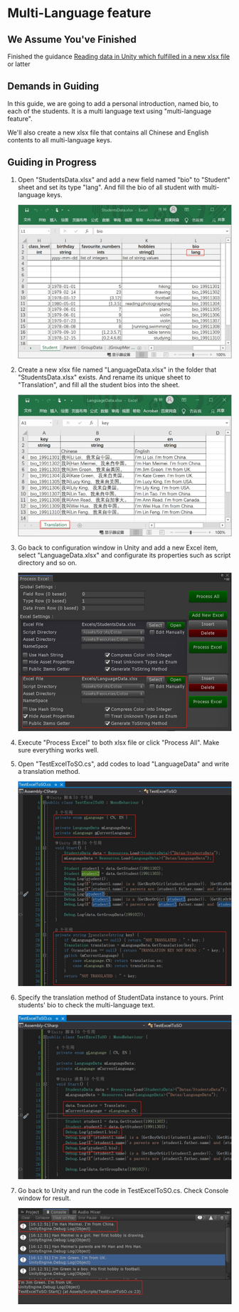 # Multi-Language feature

## We Assume You've Finished

Finished the guidance [Reading data in Unity which fulfilled in a new xlsx file](./Guide1E1_EN.md) or latter

## Demands in Guiding

In this guide, we are going to add a personal introduction, named bio, to each of the students. It is a multi language text using "multi-language feature".

We'll also create a new xlsx file that contains all Chinese and English contents to all multi-language keys.

## Guiding in Progress

1. Open "StudentsData.xlsx" and add a new field named "bio" to "Student" sheet and set its type "lang". And fill the bio of all student with multi-language keys.

   ![](./.images/img3.1-1.jpg)

2. Create a new xlsx file named "LanguageData.xlsx" in the folder that "StudentsData.xlsx" exists. And rename its unique sheet to "Translation", and fill all the student bios into the sheet.

   ![](./.images/img3.1-2.jpg)

3. Go back to configuration window in Unity and add a new Excel item, select "LanguageData.xlsx" and configurate its properties such as script directory and so on.

   ![](./.images/img3.1-3.jpg)

4. Execute "Process Excel" to both xlsx file or click "Process All". Make sure everything works well.

5. Open "TestExcelToSO.cs", add codes to load "LanguageData" and write a translation method. 

   ![](./.images/img3.1-4.jpg)

6. Specify the translation method of StudentData instance to yours. Print students' bio to check the multi-language text.

   ![](./.images/img3.1-5.jpg)

7. Go back to Unity and run the code in TestExcelToSO.cs. Check Console window for result.

   ![](./.images/img3.1-6.jpg)

